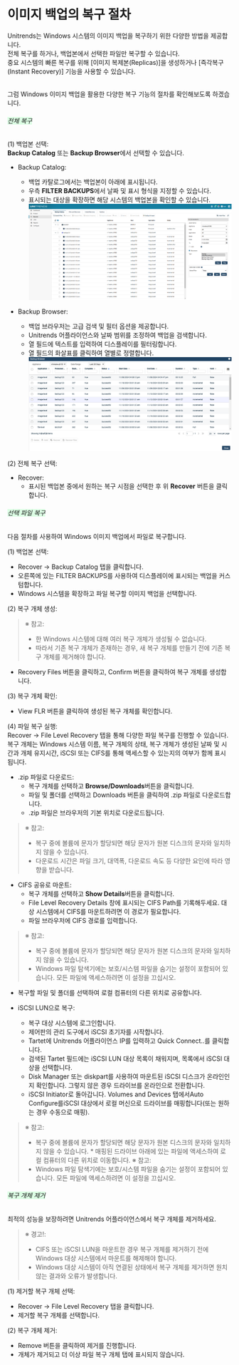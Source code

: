 # 이미지 백업의 복구 절차

Unitrends는 Windows 시스템의 이미지 백업을 복구하기 위한 다양한 방법을 제공합니다.<br>
전체 복구를 하거나, 백업본에서 선택한 파일만 복구할 수 있습니다.<br>
중요 시스템의 빠른 복구를 위해 [이미지 복제본(Replicas)]을 생성하거나 [즉각복구(Instant Recovery)] 기능을 사용할 수 있습니다.<br><br>

그럼 Windows 이미지 백업을 활용한 다양한 복구 기능의 절차를 확인해보도록 하겠습니다.<br>


###### <span style="background-color: #dcffe4;">전체 복구</span>
(1) 백업본 선택:<br>
<b>Backup Catalog</b> 또는 <b>Backup Browser</b>에서 선택할 수 있습니다.

* Backup Catalog:
    * 백업 카탈로그에서는 백업본이 아래에 표시됩니다.
    * 우측 <b>FILTER BACKUPS</b>에서 날짜 및 표시 형식을 지정할 수 있습니다.
    * 표시되는 대상을 확장하면 해당 시스템의 백업본을 확인할 수 있습니다.
![screenshot-18](../img/screenshot-18.png)

* Backup Browser:
    * 백업 브라우저는 고급 검색 및 필터 옵션을 제공합니다.
    * Unitrends 어플라이언스와 날짜 범위를 조정하여 백업을 검색합니다.
    * 열 필드에 텍스트를 입력하여 디스플레이를 필터링합니다.
    * 열 필드의 화살표를 클릭하여 열별로 정렬합니다.
![screenshot-19](../img/screenshot-19.png)

(2) 전체 복구 선택:<br>
* Recover:
    * 표시된 백업본 중에서 원하는 복구 시점을 선택한 후 위 <b>Recover</b> 버튼을 클릭합니다.



###### <span style="background-color: #dcffe4;">선택 파일 복구</span>
다음 절차를 사용하여 Windows 이미지 백업에서 파일로 복구합니다.<br>

(1) 백업본 선택:<br>
* Recover → Backup Catalog 탭을 클릭합니다.
* 오른쪽에 있는 FILTER BACKUPS를 사용하여 디스플레이에 표시되는 백업을 커스텀합니다.
* Windows 시스템을 확장하고 파일 복구할 이미지 백업을 선택합니다. 

(2) 복구 개체 생성:<br>
> ※ 참고:<br>
> * 한 Windows 시스템에 대해 여러 복구 개체가 생성될 수 없습니다.
> * 따라서 기존 복구 개체가 존재하는 경우, 새 복구 개체를 만들기 전에 기존 복구 개체를 제거해야 합니다.
* Recovery Files 버튼을 클릭하고, Confirm 버튼을 클릭하여 복구 개체를 생성합니다.


(3) 복구 개체 확인:<br>
* View FLR 버튼을 클릭하여 생성된 복구 개체를 확인합니다. 

(4) 파일 복구 실행: <br>
Recover → File Level Recovery 탭을 통해 다양한 파일 복구를 진행할 수 있습니다.<br>
복구 개체는 Windows 시스템 이름, 복구 개체의 상태, 복구 개체가 생성된 날짜 및 시간과 개체 유지시간, iSCSI 또는 CIFS를 통해 액세스할 수 있는지의 여부가 함께 표시됩니다.
* .zip 파일로 다운로드:
    * 복구 개체를 선택하고 <b>Browse/Downloads</b>버튼을 클릭합니다.
    * 파일 및 폴더를 선택하고 Downloads 버튼을 클릭하여 .zip 파일로 다운로드합니다.
    * .zip 파일은 브라우저의 기본 위치로 다운로드됩니다.
> ※ 참고:<br>
> * 복구 중에 볼륨에 문자가 할당되면 해당 문자가 원본 디스크의 문자와 일치하지 않을 수 있습니다.
> * 다운로드 시간은 파일 크기, 대역폭, 다운로드 속도 등 다양한 요인에 따라 영향을 받습니다.<br>

* CIFS 공유로 마운트:
    * 복구 개체를 선택하고 <b>Show Details</b>버튼을 클릭합니다.
    * File Level Recovery Details 창에 표시되는 CIFS Path를 기록해두세요. 대상 시스템에서 CIFS를 마운트하려면 이 경로가 필요합니다.
    * 파일 브라우저에 CIFS 경로를 입력합니다.
> ※ 참고:<br>
> * 복구 중에 볼륨에 문자가 할당되면 해당 문자가 원본 디스크의 문자와 일치하지 않을 수 있습니다.
> *  Windows 파일 탐색기에는 보호/시스템 파일을 숨기는 설정이 포함되어 있습니다. 모든 파일에 액세스하려면 이 설정을 끄십시오.<br> 

* 복구할 파일 및 폴더를 선택하여 로컬 컴퓨터의 다른 위치로 공유합니다.

* iSCSI LUN으로 복구:
    * 복구 대상 시스템에 로그인합니다.
    * 제어판의 관리 도구에서 iSCSI 초기자를 시작합니다.
    * Tartet에 Unitrends 어플라이언스 IP를 입력하고 Quick Connect..를 클릭합니다.
    * 검색된 Tartet 필드에는 iSCSI LUN 대상 목록이 채워지며, 목록에서 iSCSI 대상을 선택합니다.
    * Disk Manager 또는 diskpart를 사용하여 마운트된 iSCSI 디스크가 온라인인지 확인합니다. 그렇지 않은 경우 드라이브를 온라인으로 전환합니다.
    *  iSCSI Initiator로 돌아갑니다. Volumes and Devices 탭에서Auto Configure를iSCSI 대상에서 로컬 머신으로 드라이브를 매핑합니다(또는 원하는 경우 수동으로 매핑).
> ※ 참고:<br>
> * 복구 중에 볼륨에 문자가 할당되면 해당 문자가 원본 디스크의 문자와 일치하지 않을 수 있습니다.
    * 매핑된 드라이브 아래에 있는 파일에 액세스하여 로컬 컴퓨터의 다른 위치로 이동합니다.
> ※ 참고:<br>
> *  Windows 파일 탐색기에는 보호/시스템 파일을 숨기는 설정이 포함되어 있습니다. 모든 파일에 액세스하려면 이 설정을 끄십시오.<br>

###### <span style="background-color: #dcffe4;">복구 개체 제거</span>
최적의 성능을 보장하려면 Unitrends 어플라이언스에서 복구 개체를 제거하세요.
> ※ 경고!:<br>
> *  CIFS 또는 iSCSI LUN을 마운트한 경우 복구 개체를 제거하기 전에 Windows 대상 시스템에서 마운트를 해제해야 합니다.<br>
> * Windows 대상 시스템이 아직 연결된 상태에서 복구 개체를 제거하면 원치 않는 결과와 오류가 발생합니다.


(1) 제거할 복구 개체 선택:
* Recover → File Level Recovery 탭을 클릭합니다.
* 제거할 복구 개체를 선택합니다.

(2) 복구 개체 제거:
* Remove 버튼을 클릭하여 제거를 진행합니다.
* 개체가 제거되고 더 이상 파일 복구 개체 탭에 표시되지 않습니다.


